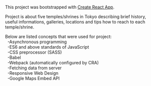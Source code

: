 This project was bootstrapped with [Create React App](https://github.com/facebook/create-react-app).

Project is about five temples/shrines in Tokyo describing brief history, useful informations, galleries, locations and tips how to reach to each temple/shrine.

Below are listed concepts that were used for project: <br/>
  &nbsp;&nbsp;-Asynchronous programming <br/>
  &nbsp;&nbsp;-ES6 and above standards of JavaScript <br/>
  &nbsp;&nbsp;-CSS preprocessor (SASS) <br/>
  &nbsp;&nbsp;-Babel <br/>
  &nbsp;&nbsp;-Webpack (automatically configured by CRA) <br/>
  &nbsp;&nbsp;-Fetching data from server <br/>
  &nbsp;&nbsp;-Responsive Web Design <br/>
  &nbsp;&nbsp;-Google Maps Embed API 

